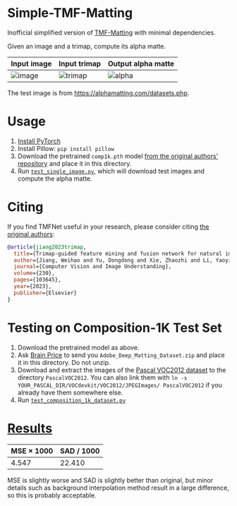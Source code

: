 # Simple-TMF-Matting

Inofficial simplified version of [TMF-Matting](https://github.com/Serge-weihao/TMF-Matting) with minimal dependencies.

Given an image and a trimap, compute its alpha matte.

| **Input image** | **Input trimap** | **Output alpha matte** |
|--------------------------|-----------------|------------------|
| ![image](https://raw.githubusercontent.com/frcs/alternative-matting-laplacian/master/GT04.png) | ![trimap](https://raw.githubusercontent.com/frcs/alternative-matting-laplacian/master/trimap-GT04.png) | ![alpha](https://github.com/user-attachments/assets/f7b70881-0c60-4ec5-a7d6-d820ebc4dddf) |

The test image is from https://alphamatting.com/datasets.php.

# Usage

1. [Install PyTorch](https://pytorch.org/get-started/locally/)
2. Install Pillow: `pip install pillow`
3. Download the pretrained `comp1k.pth` model [from the original authors' repository](https://drive.google.com/file/d/1zTEYBXaAlEU-nt703W9OFRNchfabEOxs/view) and place it in this directory.
4. Run [`test_single_image.py`](https://github.com/99991/Simple-TMF-Matting/blob/main/test_single_image.py), which will download test images and compute the alpha matte.

# Citing

If you find TMFNet useful in your research, please consider citing [the original authors](https://github.com/Serge-weihao/TMF-Matting?tab=readme-ov-file#citing):

```BibTex
@article{jiang2023trimap,
  title={Trimap-guided feature mining and fusion network for natural image matting},
  author={Jiang, Weihao and Yu, Dongdong and Xie, Zhaozhi and Li, Yaoyi and Yuan, Zehuan and Lu, Hongtao},
  journal={Computer Vision and Image Understanding},
  volume={230},
  pages={103645},
  year={2023},
  publisher={Elsevier}
}
```

# Testing on Composition-1K Test Set

1. Download the pretrained model as above.
2. Ask [Brain Price](https://arxiv.org/pdf/1703.03872) to send you `Adobe_Deep_Matting_Dataset.zip` and place it in this directory. Do not unzip.
3. Download and extract the images of the [Pascal VOC2012 dataset](host.robots.ox.ac.uk/pascal/VOC/voc2012/index.html#devkit) to the directory `PascalVOC2012`. You can also link them with `ln -s YOUR_PASCAL_DIR/VOCdevkit/VOC2012/JPEGImages/ PascalVOC2012` if you already have them somewhere else.
4. Run [`test_composition_1k_dataset.py`](https://github.com/99991/Simple-TMF-Matting/blob/main/test_composition_1k_dataset.py)

# [Results](https://github.com/99991/Simple-TMF-Matting/blob/main/composition_1k.md)

| MSE × 1000 | SAD / 1000 |
| ----- | ------ |
| 4.547 | 22.410 |

MSE is slightly worse and SAD is slightly better than original, but minor details such as background interpolation method result in a large difference, so this is probably acceptable.
